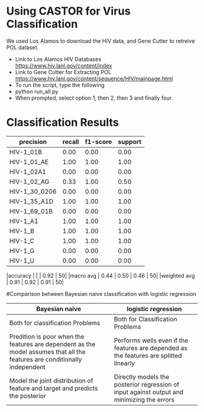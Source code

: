 # Using CASTOR for Virus Classification
We used Los Alamos to download the HIV data, and Gene Cutter to retreive POL dataset.
* Link to Los Alamos HIV Databases https://www.hiv.lanl.gov/content/index
* Link to Gene Cutter for Extracting POL https://www.hiv.lanl.gov/content/sequence/HIV/mainpage.html
* To run the script, type the following
* python run_all.py
* When prompted, select option 1, then 2, then 3 and finally four.

# Classification Results 
| precision |   recall  |f1-score  | support|
|-----------|-----------|-----------|-----------|
|HIV-1_01B  |     0.00 |     0.00  |    0.00  |       1|
|HIV-1_01_AE |      1.00 |     1.00 |     1.00 |        9|
|HIV-1_02A1  |     0.00  |    0.00  |    0.00  |       1|
|HIV-1_02_AG |      0.33 |     1.00  |    0.50 |        1|
|HIV-1_30_0206 |      0.00|      0.00 |     0.00 |        1|
|HIV-1_35_A1D |      1.00 |     1.00  |    1.00  |       1|
|HIV-1_69_01B |      0.00|      0.00  |    0.00|         0|
|HIV-1_A1   |    1.00  |    1.00  |    1.00   |      3|
|HIV-1_B   |    1.00 |     1.00  |    1.00  |      30|
|HIV-1_C  |     1.00 |     1.00  |    1.00 |        2|
|HIV-1_G  |     0.00  |    0.00  |    0.00 |        0|
|HIV-1_U  |     0.00   |   0.00  |    0.00  |       1|

|accuracy  |            |         |    0.92  |      50|
|macro avg  |     0.44   |   0.50  |    0.46  |      50|
|weighted avg |      0.91  |    0.92 |      0.91 |       50|



#Comparison between Bayesian naive classification with logistic regression

|	Bayesian naive|logistic regression|	
|--------------|---------------|
|Both for classification Problems| Both for Classification Problems |
|Predition is poor when the features are dependent as the model assumes that all the features are conditionally independent |Performs wells even if the features are depended as the features are splitted linearly|
|Model the joint distribution of feature and target and predicts the posterior | Directly models the posterior regression of input against output and minimizing the errors|
